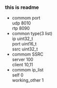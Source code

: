 ### this is readme
* commom port  
	udp 8010  
	rtp 8090
* common type(3 list)  
	ip   uint32_t  
    port uint16_t  
    ssrc uint32_t  
* commom SSRC  
    server 100  
    client 10,11  
* commom ip_list  
    self 0  
    working_other 1
